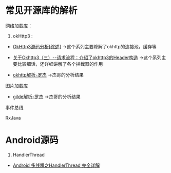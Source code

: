 # 常见开源库的解析
网络加载库：
  
1. okHttp3 : 

* [OkHttp3源码分析[综述]](http://www.jianshu.com/p/aad5aacd79bf)
->这个系列主要降解了okhttp的连接池，缓存等
* [关于Okhttp3（三）--请求流程：介绍了okhttp3的Header构造](http://lowett.com/2017/02/21/okhttp-3/)
->这个系列主要比较细话，还详细讲解了各个拦截器的作用

* [okhttp解析-罗杰](http://reoger.tk/2017/09/02/okhttp%E8%A7%A3%E6%9E%90/)
->杰哥的分析结果

图片加载库

* [gilde解析-罗杰](http://reoger.tk/2017/08/19/gilde%E6%BA%90%E7%A0%81%E8%A7%A3%E8%AF%BB/)
->杰哥的分析结果

事件总线

RxJava


# Android源码
1. HandlerThread 

* [Android 多线程之HandlerThread 完全详解](http://blog.csdn.net/javazejian/article/details/52426353)
